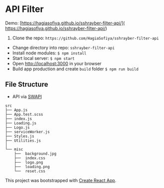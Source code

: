 # API Filter
Demo: [https://hagiasofiya.github.io/sshrayber-filter-api/]( https://hagiasofiya.github.io/sshrayber-filter-api/)

1. Clone the repo: `https://github.com/HagiaSofiya/sshrayber-filter-api`
* Change directory into repo: `sshrayber-filter-api`
* Install node modules: `$ npm install`
* Start local server: `$ npm start`
* Open [http://localhost:3000](http://localhost:3000) in your browser
* Build app production and create `build` folder `$ npm run build`

## File Structure
* API via [SWAPI](https://swapi.co/api/)

```
src
├── App.js
├── App.test.scss
├── index.js
├── Loading.js
├── Logo.js
├── serviceWorker.js
├── Styles.js
├── Utilities.js
│
└── misc
    ├──  background.jpg
    ├──  index.css
    ├──  logo.png
    ├──  loading.png
    └──  reset.css

```

This project was bootstrapped with [Create React App](https://github.com/facebook/create-react-app).